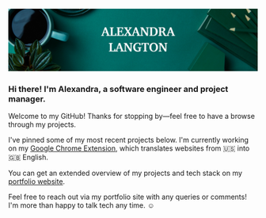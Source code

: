 ![Header](/Header.png)

### Hi there! I'm Alexandra, a software engineer and project manager.

Welcome to my GitHub! Thanks for stopping by&mdash;feel free to have a browse through my projects.

I've pinned some of my most recent projects below. I'm currently working on my [Google Chrome Extension](https://github.com/alexandralangton/UKEN-Chrome-Extension), which translates websites from :us: into :uk: English.

You can get an extended overview of my projects and tech stack on my [portfolio website](https://alexandralangton.com/).

Feel free to reach out via my portfolio site with any queries or comments! I'm more than happy to talk tech any time. :relaxed:
